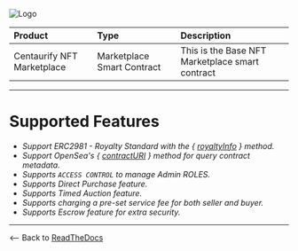 ![Logo](https://www.centaurify.com/_next/image?url=%2Fimg%2Flogo%2Fcentaurify-logo.svg&w=1920&q=75)

| Product                     | Type                       | Description                                     |
| :--------                   | :-------                   | :-------------------------                      |
| Centaurify NFT Marketplace  | Marketplace Smart Contract | This is the Base NFT Marketplace smart contract |

---

# Supported Features

- _Support ERC2981 - Royalty Standard with the { [royaltyInfo](https://eips.ethereum.org/EIPS/eip-2981) } method._
- _Support OpenSea's { [contractURI](https://docs.opensea.io/docs/contract-level-metadata) } method for query contract metadata._
- _Supports `ACCESS CONTROL` to manage Admin ROLES._
- _Supports Direct Purchase feature._
- _Supports Timed Auction feature._
- _Supports charging a pre-set service fee for both seller and buyer._
- _Supports Escrow feature for extra security._

---

<-- Back to [ReadTheDocs](ReadTheDocs_marketplace.md#table-of-contents "Back to ReadTheDocs")
